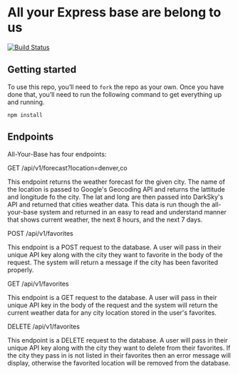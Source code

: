 # All your Express base are belong to us

[![Build Status](https://travis-ci.com/turingschool-examples/all-your-base.svg?branch=master)](https://travis-ci.com/turingschool-examples/all-your-base)

## Getting started
To use this repo, you’ll need to `fork` the repo as your own. Once you have done that, you’ll need to run the following command to get everything up and running. 

`npm install`

## Endpoints
All-Your-Base has four endpoints:


  GET /api/v1/forecast?location=denver,co
  
  This endpoint returns the weather forecast for the given city. The name of the location is passed to Google's Geocoding API and returns the lattitude and longitude fo the city. The lat and long are then passed into DarkSky's API and returned that cities weather data. This data is run though the all-your-base system and returned in an easy to read and understand manner that shows current weather, the next 8 hours, and the next 7 days.
  
  POST /api/v1/favorites
  
  This endpoint is a POST request to the database. A user will pass in their unique API key along with the city they want to favorite in the body of the request. The system will return a message if the city has been favorited properly.
  
  
  GET /api/v1/favorites
  
  This endpoint is a GET request to the database. A user will pass in their unique API key in the body of the request and the system will return the current weather data for any city location stored in the user's favorites.
  
  
  DELETE /api/v1/favorites
  
  This endpoint is a DELETE request to the database. A user will pass in their unique API key along with the city they want to delete from their favorites. If the city they pass in is not listed in their favorites then an error message will display, otherwise the favorited location will be removed from the database. 

